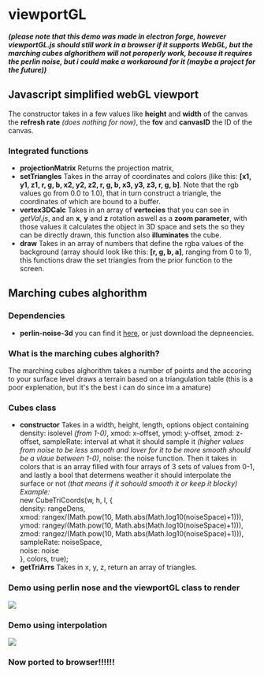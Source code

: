 [comment]: <> (TODO: clean up the readme xD it's very messy im trash at making these)

# viewportGL

***(please note that this demo was made in electron forge, however viewportGL.js should still work in a browser if it supports WebGL, but the marching cubes alghorithem will not poroperly work, becouse it requires the perlin noise, but i could make a workaround for it (maybe a project for the future))***

## Javascript simplified webGL viewport

  The constructor takes in a few values like **height** and **width** of the canvas the **refresh rate** *(does nothing for now)*, the **fov** and **canvasID** the ID of the canvas.

### Integrated functions

* **projectionMatrix** Returns the projection matrix,
* **setTriangles** Takes in the array of coordinates and colors (like this: **[x1, y1, z1, r, g, b, x2, y2, z2, r, g, b, x3, y3, z3, r, g, b]**. Note that the rgb values go from 0.0 to 1.0), that in turn construct a triangle, the coordinates of which are bound to a buffer.
* **vertex3DCalc** Takes in an array of **vertecies** that you can see in *getVal.js*, and an **x**, **y** and **z** rotation aswell as a **zoom parameter**, with those values it calculates the object in 3D space and sets the so they can be directly drawn, this function also **illuminates** the cube.
* **draw** Takes in an array of numbers that define the rgba values of the background (array should look like this: **[r, g, b, a]**, ranging from 0 to 1), this functions draw the set triangles from the prior function to the screen.

## Marching cubes alghorithm

### Dependencies

* **perlin-noise-3d** you can find it [here](https://www.npmjs.com/package/perlin-noise-3d), or just download the depneencies.

### What is the marching cubes alghorith?

  The marching cubes alghorithm takes a number of points and the accoring to your surface level draws a terrain based on a triangulation table (this is a poor explenation, but it's the best i can do since im a amature)
  
### Cubes class

* **constructor** Takes in a width, height, length, options object containing density: isolevel *(from 1-0)*, xmod: x-offset, ymod: y-offset, zmod: z-offset, sampleRate: interval at what it should sample it *(higher values from noise to be less smooth and lover for it to be more smooth should be a vlaue between 1-0)*, noise: the noise function. Then it takes in colors that is an array filled with four arrays of 3 sets of values from 0-1, and lastly a bool that determens weather it should interpolate the surface or not *(that means if it sohould smooth it or keep it blocky)*  
*Example:*  
new CubeTriCoords(w, h, l, {  
                                                                      density: rangeDens,  
                                                                      xmod: rangex/(Math.pow(10, Math.abs(Math.log10(noiseSpace)+1))),  
                                                                      ymod: rangey/(Math.pow(10, Math.abs(Math.log10(noiseSpace)+1))),  
                                                                      zmod: rangez/(Math.pow(10, Math.abs(Math.log10(noiseSpace)+1))),  
                                                                      sampleRate: noiseSpace,  
                                                                      noise: noise  
                                                                   }, colors, true);
* **getTriArrs** Takes in x, y, z, return an array of triangles.

### Demo using perlin nose and the viewportGL class to render
![](https://github.com/Tevzi2/webglelectronproject/blob/marching-cubes/demo-marching-cubes1.png)

### Demo using interpolation
![](https://github.com/Tevzi2/webglelectronproject/blob/marching-cubes/demo-marching-cubes-interp.png)

### Now ported to browser!!!!!!
